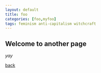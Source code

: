 ```yaml
---
layout: default
title: foo
categories: [foo,myfoo]
tags: feminism anti-capitalism witchcraft
---
```


## Welcome to another page

_yay_

[back](./)